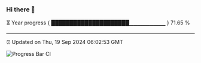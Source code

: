 ### Hi there 👋

⏳ Year progress { █████████████████████▁▁▁▁▁▁▁▁▁ } 71.65 %

---

⏰ Updated on Thu, 19 Sep 2024 06:02:53 GMT

![Progress Bar CI](https://github.com/EinsPommes/EinsPommes/blob/main/.github/workflows/main.yml)
